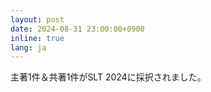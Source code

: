 ```yaml
---
layout: post
date: 2024-08-31 23:00:00+0900
inline: true
lang: ja
---
```


主著1件＆共著1件がSLT 2024に採択されました。
